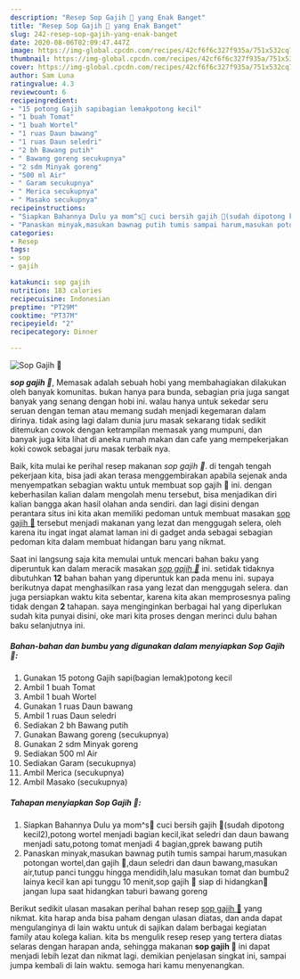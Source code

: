 ```yaml
---
description: "Resep Sop Gajih 🐄 yang Enak Banget"
title: "Resep Sop Gajih 🐄 yang Enak Banget"
slug: 242-resep-sop-gajih-yang-enak-banget
date: 2020-08-06T02:09:47.447Z
image: https://img-global.cpcdn.com/recipes/42cf6f6c327f935a/751x532cq70/sop-gajih-🐄-foto-resep-utama.jpg
thumbnail: https://img-global.cpcdn.com/recipes/42cf6f6c327f935a/751x532cq70/sop-gajih-🐄-foto-resep-utama.jpg
cover: https://img-global.cpcdn.com/recipes/42cf6f6c327f935a/751x532cq70/sop-gajih-🐄-foto-resep-utama.jpg
author: Sam Luna
ratingvalue: 4.3
reviewcount: 6
recipeingredient:
- "15 potong Gajih sapibagian lemakpotong kecil"
- "1 buah Tomat"
- "1 buah Wortel"
- "1 ruas Daun bawang"
- "1 ruas Daun seledri"
- "2 bh Bawang putih"
- " Bawang goreng secukupnya"
- "2 sdm Minyak goreng"
- "500 ml Air"
- " Garam secukupnya"
- " Merica secukupnya"
- " Masako secukupnya"
recipeinstructions:
- "Siapkan Bahannya Dulu ya mom^s🤗 cuci bersih gajih 🐄(sudah dipotong kecil2),potong wortel menjadi bagian kecil,ikat seledri dan daun bawang menjadi satu,potong tomat menjadi 4 bagian,gprek bawang putih"
- "Panaskan minyak,masukan bawnag putih tumis sampai harum,masukan potongan wortel,dan gajih 🐄,daun seledri dan daun bawang,masukan air,tutup panci tunggu hingga mendidih,lalu masukan tomat dan bumbu2 lainya kecil kan api tunggu 10 menit,sop gajih 🐄 siap di hidangkan🤗 jangan lupa saat hidangkan taburi bawang goreng"
categories:
- Resep
tags:
- sop
- gajih

katakunci: sop gajih 
nutrition: 183 calories
recipecuisine: Indonesian
preptime: "PT29M"
cooktime: "PT37M"
recipeyield: "2"
recipecategory: Dinner

---
```



![Sop Gajih 🐄](https://img-global.cpcdn.com/recipes/42cf6f6c327f935a/751x532cq70/sop-gajih-🐄-foto-resep-utama.jpg)

<b><i>sop gajih 🐄</i></b>, Memasak adalah sebuah hobi yang membahagiakan dilakukan oleh banyak komunitas. bukan hanya para bunda, sebagian pria juga sangat banyak yang senang dengan hobi ini. walau hanya untuk sekedar seru seruan dengan teman atau memang sudah menjadi kegemaran dalam dirinya. tidak asing lagi dalam dunia juru masak sekarang tidak sedikit ditemukan cowok dengan ketrampilan memasak yang mumpuni, dan banyak juga kita lihat di aneka rumah makan dan cafe yang mempekerjakan koki cowok sebagai juru masak terbaik nya.



Baik, kita mulai ke perihal resep makanan <i>sop gajih 🐄</i>. di tengah tengah pekerjaan kita, bisa jadi akan terasa menggembirakan apabila sejenak anda menyempatkan sebagian waktu untuk membuat sop gajih 🐄 ini. dengan keberhasilan kalian dalam mengolah menu tersebut, bisa menjadikan diri kalian bangga akan hasil olahan anda sendiri. dan lagi disini dengan perantara situs ini kita akan memiliki pedoman untuk membuat masakan <u>sop gajih 🐄</u> tersebut menjadi makanan yang lezat dan menggugah selera, oleh karena itu ingat ingat alamat laman ini di gadget anda sebagai sebagian pedoman kita dalam membuat hidangan baru yang nikmat.


Saat ini langsung saja kita memulai untuk mencari bahan baku yang diperuntuk kan dalam meracik masakan <u><i>sop gajih 🐄</i></u> ini. setidak tidaknya dibutuhkan <b>12</b> bahan bahan yang diperuntuk kan pada menu ini. supaya berikutnya dapat menghasilkan rasa yang lezat dan menggugah selera. dan juga persiapkan waktu kita sebentar, karena kita akan memprosesnya paling tidak dengan <b>2</b> tahapan. saya menginginkan berbagai hal yang diperlukan sudah kita punyai disini, oke mari kita proses dengan merinci dulu bahan baku selanjutnya ini.

<!--inarticleads1-->

##### Bahan-bahan dan bumbu yang digunakan dalam menyiapkan Sop Gajih 🐄:

1. Gunakan 15 potong Gajih sapi(bagian lemak)potong kecil
1. Ambil 1 buah Tomat
1. Ambil 1 buah Wortel
1. Gunakan 1 ruas Daun bawang
1. Ambil 1 ruas Daun seledri
1. Sediakan 2 bh Bawang putih
1. Gunakan  Bawang goreng (secukupnya)
1. Gunakan 2 sdm Minyak goreng
1. Sediakan 500 ml Air
1. Sediakan  Garam (secukupnya)
1. Ambil  Merica (secukupnya)
1. Ambil  Masako (secukupnya)




<!--inarticleads2-->

##### Tahapan menyiapkan Sop Gajih 🐄:

1. Siapkan Bahannya Dulu ya mom^s🤗 cuci bersih gajih 🐄(sudah dipotong kecil2),potong wortel menjadi bagian kecil,ikat seledri dan daun bawang menjadi satu,potong tomat menjadi 4 bagian,gprek bawang putih
1. Panaskan minyak,masukan bawnag putih tumis sampai harum,masukan potongan wortel,dan gajih 🐄,daun seledri dan daun bawang,masukan air,tutup panci tunggu hingga mendidih,lalu masukan tomat dan bumbu2 lainya kecil kan api tunggu 10 menit,sop gajih 🐄 siap di hidangkan🤗 jangan lupa saat hidangkan taburi bawang goreng




Berikut sedikit ulasan masakan perihal bahan resep <u>sop gajih 🐄</u> yang nikmat. kita harap anda bisa paham dengan ulasan diatas, dan anda dapat mengulanginya di lain waktu untuk di sajikan dalam berbagai kegiatan family atau kolega kalian. kita bs mengulik resep resep yang tertera diatas selaras dengan harapan anda, sehingga makanan <b>sop gajih 🐄</b> ini dapat menjadi lebih lezat dan nikmat lagi. demikian penjelasan singkat ini, sampai jumpa kembali di lain waktu. semoga hari kamu menyenangkan.
